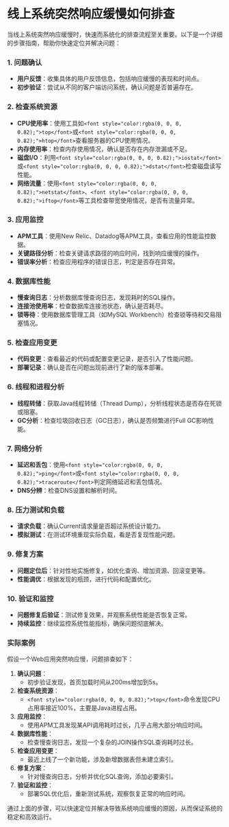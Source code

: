 # 线上系统突然响应缓慢如何排查

<font style="color:rgba(0, 0, 0, 0.82);">当线上系统突然响应缓慢时，快速而系统化的排查流程至关重要。以下是一个详细的步骤指南，帮助你快速定位并解决问题：</font>

### <font style="color:rgba(0, 0, 0, 0.82);">1. 问题确认</font>
+ **<font style="color:rgba(0, 0, 0, 0.82);">用户反馈</font>**<font style="color:rgba(0, 0, 0, 0.82);">：收集具体的用户反馈信息，包括响应缓慢的表现和时间点。</font>
+ **<font style="color:rgba(0, 0, 0, 0.82);">初步验证</font>**<font style="color:rgba(0, 0, 0, 0.82);">：尝试从不同的客户端访问系统，确认问题是否普遍存在。</font>

### <font style="color:rgba(0, 0, 0, 0.82);">2. 检查系统资源</font>
+ **<font style="color:rgba(0, 0, 0, 0.82);">CPU使用率</font>**<font style="color:rgba(0, 0, 0, 0.82);">：使用工具如</font>`<font style="color:rgba(0, 0, 0, 0.82);">top</font>`<font style="color:rgba(0, 0, 0, 0.82);">或</font>`<font style="color:rgba(0, 0, 0, 0.82);">htop</font>`<font style="color:rgba(0, 0, 0, 0.82);">查看服务器的CPU使用情况。</font>
+ **<font style="color:rgba(0, 0, 0, 0.82);">内存使用率</font>**<font style="color:rgba(0, 0, 0, 0.82);">：检查内存使用情况，确认是否存在内存泄漏或不足。</font>
+ **<font style="color:rgba(0, 0, 0, 0.82);">磁盘I/O</font>**<font style="color:rgba(0, 0, 0, 0.82);">：利用</font>`<font style="color:rgba(0, 0, 0, 0.82);">iostat</font>`<font style="color:rgba(0, 0, 0, 0.82);">或</font>`<font style="color:rgba(0, 0, 0, 0.82);">dstat</font>`<font style="color:rgba(0, 0, 0, 0.82);">检查磁盘读写性能。</font>
+ **<font style="color:rgba(0, 0, 0, 0.82);">网络流量</font>**<font style="color:rgba(0, 0, 0, 0.82);">：使用</font>`<font style="color:rgba(0, 0, 0, 0.82);">netstat</font>`<font style="color:rgba(0, 0, 0, 0.82);">、</font>`<font style="color:rgba(0, 0, 0, 0.82);">iftop</font>`<font style="color:rgba(0, 0, 0, 0.82);">等工具检查带宽使用情况，是否有流量异常。</font>

### <font style="color:rgba(0, 0, 0, 0.82);">3. 应用监控</font>
+ **<font style="color:rgba(0, 0, 0, 0.82);">APM工具</font>**<font style="color:rgba(0, 0, 0, 0.82);">：使用New Relic、Datadog等APM工具，查看应用的性能监控数据。</font>
+ **<font style="color:rgba(0, 0, 0, 0.82);">关键路径分析</font>**<font style="color:rgba(0, 0, 0, 0.82);">：检查关键请求路径的响应时间，找到响应缓慢的操作。</font>
+ **<font style="color:rgba(0, 0, 0, 0.82);">错误率分析</font>**<font style="color:rgba(0, 0, 0, 0.82);">：检查应用程序的错误日志，判定是否存在异常。</font>

### <font style="color:rgba(0, 0, 0, 0.82);">4. 数据库性能</font>
+ **<font style="color:rgba(0, 0, 0, 0.82);">慢查询日志</font>**<font style="color:rgba(0, 0, 0, 0.82);">：分析数据库慢查询日志，发现耗时的SQL操作。</font>
+ **<font style="color:rgba(0, 0, 0, 0.82);">连接池使用率</font>**<font style="color:rgba(0, 0, 0, 0.82);">：检查数据库连接池状态，确认是否耗尽。</font>
+ **<font style="color:rgba(0, 0, 0, 0.82);">锁等待</font>**<font style="color:rgba(0, 0, 0, 0.82);">：使用数据库管理工具（如MySQL Workbench）检查锁等待和交易阻塞情况。</font>

### <font style="color:rgba(0, 0, 0, 0.82);">5. 检查应用变更</font>
+ **<font style="color:rgba(0, 0, 0, 0.82);">代码变更</font>**<font style="color:rgba(0, 0, 0, 0.82);">：查看最近的代码或配置变更记录，是否引入了性能问题。</font>
+ **<font style="color:rgba(0, 0, 0, 0.82);">部署记录</font>**<font style="color:rgba(0, 0, 0, 0.82);">：确认是否在问题出现前进行了新的版本部署。</font>

### <font style="color:rgba(0, 0, 0, 0.82);">6. 线程和进程分析</font>
+ **<font style="color:rgba(0, 0, 0, 0.82);">线程转储</font>**<font style="color:rgba(0, 0, 0, 0.82);">：获取Java线程转储（Thread Dump），分析线程状态是否存在死锁或阻塞。</font>
+ **<font style="color:rgba(0, 0, 0, 0.82);">GC分析</font>**<font style="color:rgba(0, 0, 0, 0.82);">：检查垃圾回收日志（GC日志），确认是否频繁进行Full GC影响性能。</font>

### <font style="color:rgba(0, 0, 0, 0.82);">7. 网络分析</font>
+ **<font style="color:rgba(0, 0, 0, 0.82);">延迟和丢包</font>**<font style="color:rgba(0, 0, 0, 0.82);">：使用</font>`<font style="color:rgba(0, 0, 0, 0.82);">ping</font>`<font style="color:rgba(0, 0, 0, 0.82);">或</font>`<font style="color:rgba(0, 0, 0, 0.82);">traceroute</font>`<font style="color:rgba(0, 0, 0, 0.82);">判定网络延迟和丢包情况。</font>
+ **<font style="color:rgba(0, 0, 0, 0.82);">DNS分辨</font>**<font style="color:rgba(0, 0, 0, 0.82);">：检查DNS设置和解析时间。</font>

### <font style="color:rgba(0, 0, 0, 0.82);">8. 压力测试和负载</font>
+ **<font style="color:rgba(0, 0, 0, 0.82);">请求负载</font>**<font style="color:rgba(0, 0, 0, 0.82);">：确认Current请求量是否超过系统设计能力。</font>
+ **<font style="color:rgba(0, 0, 0, 0.82);">模拟测试</font>**<font style="color:rgba(0, 0, 0, 0.82);">：在测试环境重现实际负载，看是否复现性能问题。</font>

### <font style="color:rgba(0, 0, 0, 0.82);">9. 修复方案</font>
+ **<font style="color:rgba(0, 0, 0, 0.82);">问题定位后</font>**<font style="color:rgba(0, 0, 0, 0.82);">：针对性地实施修复，如优化查询、增加资源、回滚变更等。</font>
+ **<font style="color:rgba(0, 0, 0, 0.82);">性能调优</font>**<font style="color:rgba(0, 0, 0, 0.82);">：根据发现的瓶颈，进行代码和配置优化。</font>

### <font style="color:rgba(0, 0, 0, 0.82);">10. 验证和监控</font>
+ **<font style="color:rgba(0, 0, 0, 0.82);">问题修复后验证</font>**<font style="color:rgba(0, 0, 0, 0.82);">：测试修复效果，并观察系统性能是否恢复正常。</font>
+ **<font style="color:rgba(0, 0, 0, 0.82);">持续监控</font>**<font style="color:rgba(0, 0, 0, 0.82);">：继续监控系统性能指标，确保问题彻底解决。</font>

### <font style="color:rgba(0, 0, 0, 0.82);">实际案例</font>
<font style="color:rgba(0, 0, 0, 0.82);">假设一个Web应用突然响应慢，问题排查如下：</font>

1. **<font style="color:rgba(0, 0, 0, 0.82);">确认问题</font>**<font style="color:rgba(0, 0, 0, 0.82);">：</font>
    - <font style="color:rgba(0, 0, 0, 0.82);">初步验证发现，首页加载时间从200ms增加到5s。</font>
2. **<font style="color:rgba(0, 0, 0, 0.82);">检查系统资源</font>**<font style="color:rgba(0, 0, 0, 0.82);">：</font>
    - `<font style="color:rgba(0, 0, 0, 0.82);">top</font>`<font style="color:rgba(0, 0, 0, 0.82);">命令发现CPU占用率接近100%，主要是Java进程占用。</font>
3. **<font style="color:rgba(0, 0, 0, 0.82);">应用监控</font>**<font style="color:rgba(0, 0, 0, 0.82);">：</font>
    - <font style="color:rgba(0, 0, 0, 0.82);">使用APM工具发现某API调用耗时过长，几乎占用大部分响应时间。</font>
4. **<font style="color:rgba(0, 0, 0, 0.82);">数据库性能</font>**<font style="color:rgba(0, 0, 0, 0.82);">：</font>
    - <font style="color:rgba(0, 0, 0, 0.82);">检查慢查询日志，发现一个复杂的JOIN操作SQL查询耗时过长。</font>
5. **<font style="color:rgba(0, 0, 0, 0.82);">检查应用变更</font>**<font style="color:rgba(0, 0, 0, 0.82);">：</font>
    - <font style="color:rgba(0, 0, 0, 0.82);">最近上线了一个新功能，涉及新增数据表但未建立索引。</font>
6. **<font style="color:rgba(0, 0, 0, 0.82);">修复方案</font>**<font style="color:rgba(0, 0, 0, 0.82);">：</font>
    - <font style="color:rgba(0, 0, 0, 0.82);">针对慢查询日志，分析并优化SQL查询，添加必要索引。</font>
7. **<font style="color:rgba(0, 0, 0, 0.82);">验证和监控</font>**<font style="color:rgba(0, 0, 0, 0.82);">：</font>
    - <font style="color:rgba(0, 0, 0, 0.82);">部署SQL优化后，重新测试系统，观察恢复正常的响应时间。</font>

<font style="color:rgba(0, 0, 0, 0.82);">通过上面的步骤，可以快速定位并解决导致系统响应缓慢的原因，从而保证系统的稳定和高效运行。</font>


